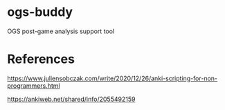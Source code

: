 # ogs-buddy
OGS post-game analysis support tool

# References

https://www.juliensobczak.com/write/2020/12/26/anki-scripting-for-non-programmers.html

https://ankiweb.net/shared/info/2055492159

